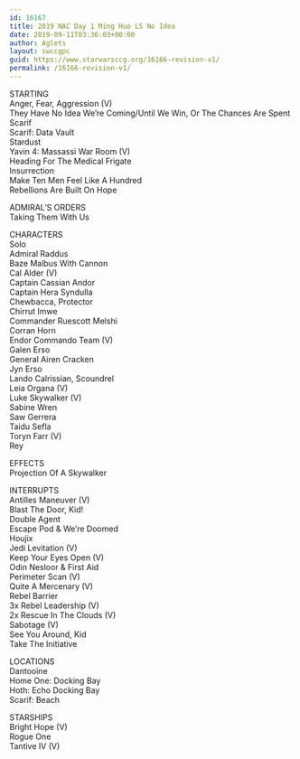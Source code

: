 ```yaml
---
id: 16167
title: 2019 NAC Day 1 Ming Huo LS No Idea
date: 2019-09-11T03:36:03+00:00
author: Aglets
layout: swccgpc
guid: https://www.starwarsccg.org/16166-revision-v1/
permalink: /16166-revision-v1/
---
```

STARTING  
Anger, Fear, Aggression (V)  
They Have No Idea We&#8217;re Coming/Until We Win, Or The Chances Are Spent  
Scarif  
Scarif: Data Vault  
Stardust  
Yavin 4: Massassi War Room (V)  
Heading For The Medical Frigate  
Insurrection  
Make Ten Men Feel Like A Hundred  
Rebellions Are Built On Hope

ADMIRAL’S ORDERS  
Taking Them With Us

CHARACTERS  
Solo  
Admiral Raddus  
Baze Malbus With Cannon  
Cal Alder (V)  
Captain Cassian Andor  
Captain Hera Syndulla  
Chewbacca, Protector  
Chirrut Imwe  
Commander Ruescott Melshi  
Corran Horn  
Endor Commando Team (V)  
Galen Erso  
General Airen Cracken  
Jyn Erso  
Lando Calrissian, Scoundrel  
Leia Organa (V)  
Luke Skywalker (V)  
Sabine Wren  
Saw Gerrera  
Taidu Sefla  
Toryn Farr (V)  
Rey

EFFECTS  
Projection Of A Skywalker

INTERRUPTS  
Antilles Maneuver (V)  
Blast The Door, Kid!  
Double Agent  
Escape Pod & We&#8217;re Doomed  
Houjix  
Jedi Levitation (V)  
Keep Your Eyes Open (V)  
Odin Nesloor & First Aid&nbsp;  
Perimeter Scan (V)  
Quite A Mercenary (V)  
Rebel Barrier  
3x Rebel Leadership (V)  
2x Rescue In The Clouds (V)  
Sabotage (V)  
See You Around, Kid  
Take The Initiative

LOCATIONS  
Dantooine  
Home One: Docking Bay  
Hoth: Echo Docking Bay  
Scarif: Beach

STARSHIPS  
Bright Hope (V)  
Rogue One  
Tantive IV (V)